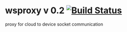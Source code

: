 # wsproxy v 0.2 [![Build Status](https://travis-ci.org/abhijitmvn/wsproxy.svg?branch=master)](https://travis-ci.org/abhijitmvn/wsproxy)
proxy for cloud to device socket communication

